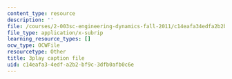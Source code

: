 ```yaml
---
content_type: resource
description: ''
file: /courses/2-003sc-engineering-dynamics-fall-2011/c14eafa34edfa2b2bf9c3dfb0afb0c6e_zNCBDrnT05E.srt
file_type: application/x-subrip
learning_resource_types: []
ocw_type: OCWFile
resourcetype: Other
title: 3play caption file
uid: c14eafa3-4edf-a2b2-bf9c-3dfb0afb0c6e
---
```

